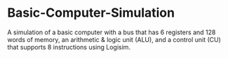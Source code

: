 # Basic-Computer-Simulation
A simulation of a basic computer with a bus that has 6 registers and 128 words of memory, an arithmetic &amp; logic unit (ALU), and a control unit (CU) that supports 8 instructions using Logisim.

